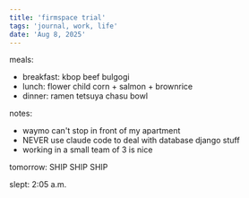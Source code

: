 ```yaml
---
title: 'firmspace trial'
tags: 'journal, work, life'
date: 'Aug 8, 2025'
---
```


meals:

- breakfast: kbop beef bulgogi
- lunch: flower child corn + salmon + brownrice
- dinner: ramen tetsuya chasu bowl

notes:

- waymo can't stop in front of my apartment
- NEVER use claude code to deal with database django stuff
- working in a small team of 3 is nice

tomorrow: SHIP SHIP SHIP

slept: 2:05 a.m.
